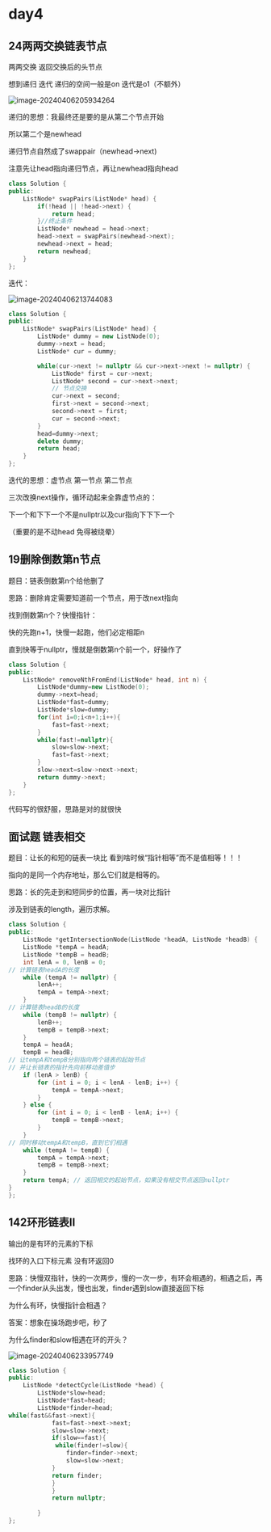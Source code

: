 # day4

## 24两两交换链表节点

两两交换 返回交换后的头节点

想到递归 迭代 递归的空间一般是on 迭代是o1（不额外）

![image-20240406205934264](https://cdn.jsdelivr.net/gh/ChristophLevi/AlgorithmPractice@master/image-20240406205934264.png)

递归的思想：我最终还是要的是从第二个节点开始 

所以第二个是newhead

递归节点自然成了swappair（newhead->next)

注意先让head指向递归节点，再让newhead指向head

```cpp
class Solution {
public:
    ListNode* swapPairs(ListNode* head) {
        if(!head || !head->next) {
            return head;
        }//终止条件
        ListNode* newhead = head->next;
        head->next = swapPairs(newhead->next);
        newhead->next = head;
        return newhead;
    }
};
```

迭代：

![image-20240406213744083](https://cdn.jsdelivr.net/gh/ChristophLevi/AlgorithmPractice@master/image-20240406213744083.png)

```cpp
class Solution {
public:
    ListNode* swapPairs(ListNode* head) {
        ListNode* dummy = new ListNode(0); 
        dummy->next = head; 
        ListNode* cur = dummy;

        while(cur->next != nullptr && cur->next->next != nullptr) {
            ListNode* first = cur->next;
            ListNode* second = cur->next->next;
            // 节点交换
            cur->next = second;
            first->next = second->next;
            second->next = first;
            cur = second->next; 
        }
        head=dummy->next;
        delete dummy;
        return head;
    }
};
```

迭代的思想：虚节点 第一节点 第二节点

三次改换next操作，循环动起来全靠虚节点的：

下一个和下下一个不是nullptr以及cur指向下下下一个

（重要的是不动head 免得被绕晕）

## 19删除倒数第n节点

题目：链表倒数第n个给他删了

思路：删除肯定需要知道前一个节点，用于改next指向

找到倒数第n个？快慢指针：

快的先跑n+1，快慢一起跑，他们必定相距n

直到快等于nullptr，慢就是倒数第n个前一个，好操作了

```cpp
class Solution {
public:
    ListNode* removeNthFromEnd(ListNode* head, int n) {
        ListNode*dummy=new ListNode(0);
        dummy->next=head;
        ListNode*fast=dummy;
        ListNode*slow=dummy;
        for(int i=0;i<n+1;i++){
            fast=fast->next;
        }
        while(fast!=nullptr){
            slow=slow->next;
            fast=fast->next;
        }
        slow->next=slow->next->next;
        return dummy->next;
    }
};


```

代码写的很舒服，思路是对的就很快

## 面试题 链表相交

题目：让长的和短的链表一块比 看到啥时候“指针相等”而不是值相等！！！

指向的是同一个内存地址，那么它们就是相等的。

思路：长的先走到和短同步的位置，再一块对比指针

涉及到链表的length，遍历求解。

```cpp
class Solution {
public:
    ListNode *getIntersectionNode(ListNode *headA, ListNode *headB) {
    ListNode *tempA = headA;
    ListNode *tempB = headB;
    int lenA = 0, lenB = 0;
// 计算链表headA的长度
    while (tempA != nullptr) {
        lenA++;
        tempA = tempA->next;
    }
// 计算链表headB的长度
    while (tempB != nullptr) {
        lenB++;
        tempB = tempB->next;
    }
    tempA = headA;
    tempB = headB;
// 让tempA和tempB分别指向两个链表的起始节点
// 并让长链表的指针先向前移动差值步
    if (lenA > lenB) {
        for (int i = 0; i < lenA - lenB; i++) {
            tempA = tempA->next;
        }
    } else {
        for (int i = 0; i < lenB - lenA; i++) {
            tempB = tempB->next;
        }
    }
// 同时移动tempA和tempB，直到它们相遇
    while (tempA != tempB) {
        tempA = tempA->next;
        tempB = tempB->next;
    }
    return tempA; // 返回相交的起始节点，如果没有相交节点返回nullptr
}
};
```

## 142环形链表II

输出的是有环的元素的下标

找环的入口下标元素 没有环返回0

思路：快慢双指针，快的一次两步，慢的一次一步，有环会相遇的，相遇之后，再一个finder从头出发，慢也出发，finder遇到slow直接返回下标

为什么有环，快慢指针会相遇？

答案：想象在操场跑步吧，秒了

为什么finder和slow相遇在环的开头？

![image-20240406233957749](https://cdn.jsdelivr.net/gh/ChristophLevi/AlgorithmPractice@master/image-20240406233957749.png)

```cpp
class Solution {
public:
    ListNode *detectCycle(ListNode *head) {
        ListNode*slow=head;
        ListNode*fast=head;
        ListNode*finder=head;
while(fast&&fast->next){
            fast=fast->next->next;
            slow=slow->next;
            if(slow==fast){
             while(finder!=slow){
                finder=finder->next;
                slow=slow->next;
            }
            return finder;
            }
            }
            return nullptr;
           
        }
};
```

